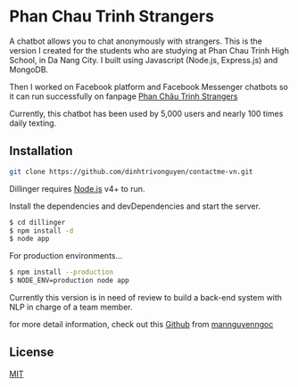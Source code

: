 # Phan Chau Trinh Strangers 

A chatbot allows you to chat anonymously with strangers.
This is the version I created for the students who are studying at Phan Chau Trinh High School, in Da Nang City.
I built using Javascript (Node.js, Express.js) and MongoDB. 

Then I worked on Facebook platform and Facebook Messenger chatbots so it can run successfully on fanpage [Phan Châu Trinh Strangers](https://www.facebook.com/PhanChauTrinhStrangers) 

Currently, this chatbot has been used by 5,000 users and nearly 100 times daily texting.

## Installation

```bash
git clone https://github.com/dinhtrivonguyen/contactme-vn.git
```

Dillinger requires [Node.js](https://nodejs.org/) v4+ to run.

Install the dependencies and devDependencies and start the server.

```sh
$ cd dillinger
$ npm install -d
$ node app
```

For production environments...

```sh
$ npm install --production
$ NODE_ENV=production node app
```

Currently this version is in need of review to build a back-end system with NLP in charge of a team member.

for more detail information, check out this [Github](https://github.com/mannguyenngoc/contactme-vn/) from [mannguyenngoc](https://github.com/mannguyenngoc)

## License
[MIT](https://choosealicense.com/licenses/mit/)
